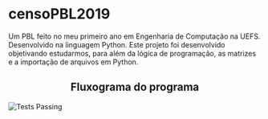 # censoPBL2019
Um PBL feito no meu primeiro ano em Engenharia de Computação na UEFS. Desenvolvido na linguagem Python. Este projeto foi desenvolvido objetivando estudarmos, para além da lógica de programação, as matrizes e a importação de arquivos em Python. 

<p align="center">
<h2 align="center">Fluxograma do programa</h2>
<img alt="Tests Passing" src="https://www.imagemhost.com.br/images/2022/05/02/censo.jpg" />
</p>
